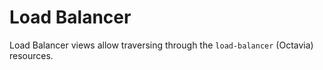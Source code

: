 # Load Balancer

Load Balancer views allow traversing through the `load-balancer` (Octavia)
resources.
